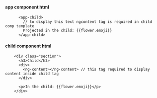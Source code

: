 #### app component html


          <app-child>
            // to display this text ngcontent tag is required in child comp template
            Projected in the child: {{flower.emoji}}   
          </app-child>

#### child component html 

        <div class="section">
          <h3>Child</h3>
          <div>
            <ng-content></ng-content> // this tag required to display content inside child tag
          </div>

          <p>In the child: {{flower.emoji}}</p>
        </div>
